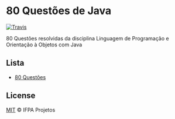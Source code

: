 # 80 Questões de Java

[![Travis](https://img.shields.io/travis/IFPABelem/80QuestoesJava.svg?branch=master&style=flat-square)](https://travis-ci.org/IFPABelem/80QuestoesJava)

80 Questões resolvidas da disciplina Linguagem de Programação e Orientação à Objetos com Java

## Lista

- [80 Questões](Lista.80.Exercicios.pdf)

## License
[MIT](LICENSE) © IFPA Projetos
